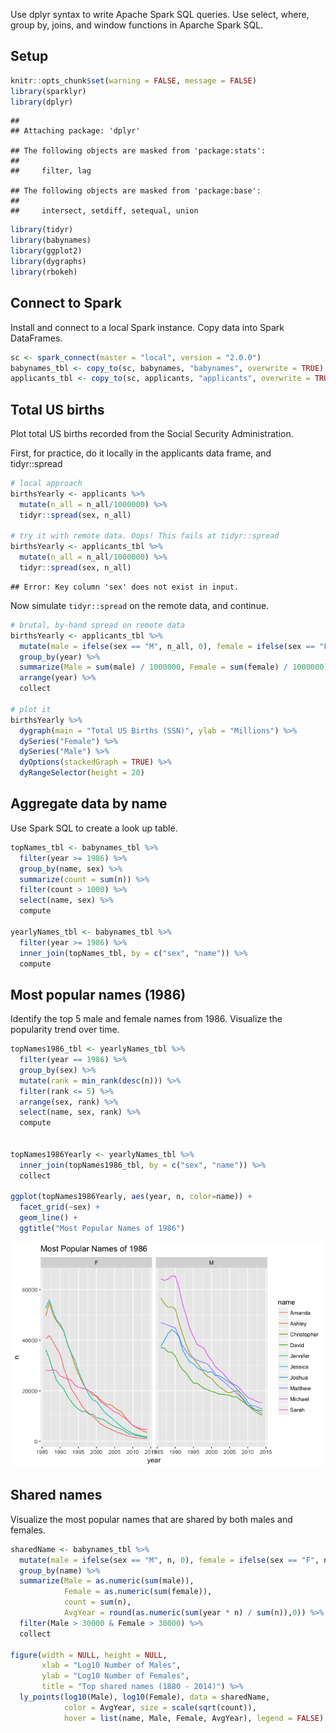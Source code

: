 Use dplyr syntax to write Apache Spark SQL queries. Use select, where, group by, joins, and window functions in Aparche Spark SQL.

Setup
-----

``` r
knitr::opts_chunk$set(warning = FALSE, message = FALSE)
library(sparklyr)
library(dplyr)
```

    ## 
    ## Attaching package: 'dplyr'

    ## The following objects are masked from 'package:stats':
    ## 
    ##     filter, lag

    ## The following objects are masked from 'package:base':
    ## 
    ##     intersect, setdiff, setequal, union

``` r
library(tidyr)
library(babynames)
library(ggplot2)
library(dygraphs)
library(rbokeh)
```

Connect to Spark
----------------

Install and connect to a local Spark instance. Copy data into Spark DataFrames.

``` r
sc <- spark_connect(master = "local", version = "2.0.0")
babynames_tbl <- copy_to(sc, babynames, "babynames", overwrite = TRUE)
applicants_tbl <- copy_to(sc, applicants, "applicants", overwrite = TRUE)
```

Total US births
---------------

Plot total US births recorded from the Social Security Administration.

First, for practice, do it locally in the applicants data frame, and tidyr::spread

``` r
# local approach
birthsYearly <- applicants %>%  
  mutate(n_all = n_all/1000000) %>%
  tidyr::spread(sex, n_all)

# try it with remote data. Oops! This fails at tidyr::spread
birthsYearly <- applicants_tbl %>%  
  mutate(n_all = n_all/1000000) %>%
  tidyr::spread(sex, n_all)
```

    ## Error: Key column 'sex' does not exist in input.

Now simulate `tidyr::spread` on the remote data, and continue.

``` r
# brutal, by-hand spread on remote data
birthsYearly <- applicants_tbl %>%
  mutate(male = ifelse(sex == "M", n_all, 0), female = ifelse(sex == "F", n_all, 0)) %>%
  group_by(year) %>%
  summarize(Male = sum(male) / 1000000, Female = sum(female) / 1000000) %>%
  arrange(year) %>%
  collect

# plot it
birthsYearly %>%
  dygraph(main = "Total US Births (SSN)", ylab = "Millions") %>%
  dySeries("Female") %>%
  dySeries("Male") %>%
  dyOptions(stackedGraph = TRUE) %>%
  dyRangeSelector(height = 20) 
```

<!--html_preserve-->

<script type="application/json" data-for="htmlwidget-78d33b7da24dfef4c96e">{"x":{"attrs":{"title":"Total US Births (SSN)","ylabel":"Millions","labels":["year","Female","Male"],"legend":"auto","retainDateWindow":false,"axes":{"x":{"pixelsPerLabel":60,"drawAxis":true},"y":{"drawAxis":true}},"series":{"Female":{"axis":"y"},"Male":{"axis":"y"}},"stackedGraph":true,"fillGraph":false,"fillAlpha":0.15,"stepPlot":false,"drawPoints":false,"pointSize":1,"drawGapEdgePoints":false,"connectSeparatedPoints":false,"strokeWidth":1,"strokeBorderColor":"white","colorValue":0.5,"colorSaturation":1,"includeZero":false,"drawAxesAtZero":false,"logscale":false,"axisTickSize":3,"axisLineColor":"black","axisLineWidth":0.3,"axisLabelColor":"black","axisLabelFontSize":14,"axisLabelWidth":60,"drawGrid":true,"gridLineWidth":0.3,"rightGap":5,"digitsAfterDecimal":2,"labelsKMB":false,"labelsKMG2":false,"labelsUTC":false,"maxNumberWidth":6,"animatedZooms":false,"mobileDisableYTouch":true,"showRangeSelector":true,"rangeSelectorHeight":20,"rangeSelectorPlotFillColor":" #A7B1C4","rangeSelectorPlotStrokeColor":"#808FAB","interactionModel":"Dygraph.Interaction.defaultModel"},"annotations":[],"shadings":[],"events":[],"format":"numeric","data":[[1880,1881,1882,1883,1884,1885,1886,1887,1888,1889,1890,1891,1892,1893,1894,1895,1896,1897,1898,1899,1900,1901,1902,1903,1904,1905,1906,1907,1908,1909,1910,1911,1912,1913,1914,1915,1916,1917,1918,1919,1920,1921,1922,1923,1924,1925,1926,1927,1928,1929,1930,1931,1932,1933,1934,1935,1936,1937,1938,1939,1940,1941,1942,1943,1944,1945,1946,1947,1948,1949,1950,1951,1952,1953,1954,1955,1956,1957,1958,1959,1960,1961,1962,1963,1964,1965,1966,1967,1968,1969,1970,1971,1972,1973,1974,1975,1976,1977,1978,1979,1980,1981,1982,1983,1984,1985,1986,1987,1988,1989,1990,1991,1992,1993,1994,1995,1996,1997,1998,1999,2000,2001,2002,2003,2004,2005,2006,2007,2008,2009,2010,2011,2012,2013,2014],[0.097605,0.098856,0.115698,0.120064,0.137588,0.14195,0.153738,0.155423,0.18945,0.189219,0.201662,0.196567,0.22492,0.225233,0.235972,0.247109,0.251995,0.248277,0.274146,0.24749,0.317787,0.254234,0.280336,0.278199,0.292438,0.309873,0.31344,0.337435,0.354531,0.368094,0.419524,0.441807,0.586697,0.654885,0.796598,1.023881,1.085704,1.12369,1.202364,1.174652,1.244037,1.27966,1.2475,1.252425,1.295689,1.263027,1.230067,1.236317,1.195356,1.157432,1.166295,1.103512,1.106142,1.045823,1.082153,1.086646,1.077378,1.101717,1.141298,1.133961,1.18118,1.245784,1.390336,1.4352,1.366399,1.346065,1.612797,1.817768,1.742595,1.755489,1.758654,1.846411,1.90239,1.928519,1.990684,2.004327,2.059322,2.097447,2.064945,2.078458,2.07989,2.076097,2.02695,1.987851,1.957088,1.827275,1.755492,1.716573,1.709406,1.762654,1.831855,1.752253,1.612465,1.553987,1.566101,1.560636,1.571829,1.644785,1.643634,1.722968,1.780088,1.787868,1.813555,1.788979,1.802422,1.845465,1.844596,1.87348,1.922098,1.991706,2.053591,2.032918,2.004098,1.970884,1.948755,1.920947,1.916548,1.9084,1.93754,1.945669,1.994317,1.979408,1.973374,2.004775,2.015813,2.027235,2.087917,2.113528,2.079498,2.021228,1.956103,1.932372,1.932633,1.91857,1.938534],[0.1184,0.108284,0.122033,0.11248,0.122741,0.115947,0.119041,0.109314,0.129908,0.119036,0.119701,0.10927,0.131454,0.12104,0.124896,0.126646,0.129074,0.121943,0.132107,0.115196,0.162149,0.115597,0.132749,0.129327,0.138508,0.143245,0.144072,0.158591,0.166374,0.176867,0.208526,0.241392,0.451455,0.536242,0.683318,0.880948,0.923264,0.959332,1.048705,1.01535,1.100888,1.137937,1.125314,1.132332,1.169036,1.151459,1.145447,1.16169,1.14107,1.107325,1.12931,1.069263,1.074098,1.019806,1.061617,1.069222,1.06407,1.093337,1.136186,1.133021,1.185937,1.254527,1.407983,1.45419,1.388854,1.371277,1.650055,1.85728,1.782603,1.801886,1.819204,1.909951,1.973924,1.999744,2.067731,2.088519,2.144599,2.187562,2.153055,2.166401,2.166051,2.155792,2.102331,2.065422,2.027525,1.895641,1.818122,1.780016,1.776351,1.830469,1.905936,1.818527,1.674828,1.614289,1.630824,1.623099,1.633238,1.709746,1.708835,1.791531,1.854471,1.861885,1.886438,1.862569,1.875548,1.923143,1.920287,1.948912,2.000688,2.095117,2.150729,2.118913,2.09832,2.064714,2.037618,2.010619,2.002931,1.996839,2.026625,2.03774,2.086814,2.06684,2.065032,2.099439,2.111466,2.1251,2.189783,2.212144,2.176932,2.117127,2.049975,2.02581,2.022025,2.010997,2.029795]],"fixedtz":false,"tzone":""},"evals":["attrs.interactionModel"],"jsHooks":[]}</script>
<!--/html_preserve-->
Aggregate data by name
----------------------

Use Spark SQL to create a look up table.

``` r
topNames_tbl <- babynames_tbl %>%
  filter(year >= 1986) %>%  
  group_by(name, sex) %>%
  summarize(count = sum(n)) %>%
  filter(count > 1000) %>%
  select(name, sex) %>%
  compute

yearlyNames_tbl <- babynames_tbl %>%
  filter(year >= 1986) %>%
  inner_join(topNames_tbl, by = c("sex", "name")) %>%
  compute
```

Most popular names (1986)
-------------------------

Identify the top 5 male and female names from 1986. Visualize the popularity trend over time.

``` r
topNames1986_tbl <- yearlyNames_tbl %>%
  filter(year == 1986) %>%
  group_by(sex) %>%
  mutate(rank = min_rank(desc(n))) %>%
  filter(rank <= 5) %>%
  arrange(sex, rank) %>%
  select(name, sex, rank) %>%
  compute


topNames1986Yearly <- yearlyNames_tbl %>%
  inner_join(topNames1986_tbl, by = c("sex", "name")) %>%
  collect

ggplot(topNames1986Yearly, aes(year, n, color=name)) +
  facet_grid(~sex) +
  geom_line() +
  ggtitle("Most Popular Names of 1986")
```

![](03b-Spark-SQL_files/figure-markdown_github/unnamed-chunk-5-1.png)

Shared names
------------

Visualize the most popular names that are shared by both males and females.

``` r
sharedName <- babynames_tbl %>%
  mutate(male = ifelse(sex == "M", n, 0), female = ifelse(sex == "F", n, 0)) %>%
  group_by(name) %>%
  summarize(Male = as.numeric(sum(male)), 
            Female = as.numeric(sum(female)),
            count = sum(n),
            AvgYear = round(as.numeric(sum(year * n) / sum(n)),0)) %>%
  filter(Male > 30000 & Female > 30000) %>%
  collect

figure(width = NULL, height = NULL, 
       xlab = "Log10 Number of Males", 
       ylab = "Log10 Number of Females",
       title = "Top shared names (1880 - 2014)") %>%
  ly_points(log10(Male), log10(Female), data = sharedName,
            color = AvgYear, size = scale(sqrt(count)),
            hover = list(name, Male, Female, AvgYear), legend = FALSE)
```

<!--html_preserve-->

<script type="application/json" data-for="htmlwidget-b282ae71ff9302566564">{"x":{"elementid":"4f6118e05452e3157175aeb82f2b83db","modeltype":"Plot","modelid":"b4fb6b6efe4d3f8ca30deda92b5a2b1d","docid":"9dc22ef48155d9049efa72129354e348","docs_json":{"9dc22ef48155d9049efa72129354e348":{"version":"0.12.2","title":"Bokeh Figure","roots":{"root_ids":["b4fb6b6efe4d3f8ca30deda92b5a2b1d"],"references":[{"type":"Plot","id":"b4fb6b6efe4d3f8ca30deda92b5a2b1d","attributes":{"id":"b4fb6b6efe4d3f8ca30deda92b5a2b1d","sizing_mode":"scale_both","x_range":{"type":"Range1d","id":"b923d6f8187dbb1fbc65533c5ceb2519"},"y_range":{"type":"Range1d","id":"86d47c2e789bb966c37b73a6b7853040"},"left":[{"type":"LinearAxis","id":"1dcbf44306eaeb6755e70e23b289feb0"}],"below":[{"type":"LinearAxis","id":"2d85158a89020e8bccf8a7aa8b53c58c"}],"right":[],"above":[],"renderers":[{"type":"BoxAnnotation","id":"60d5da972114279b4002346fcc1748c8"},{"type":"GlyphRenderer","id":"5b8379b34e7ebcec86ffd689e7cb658d"},{"type":"LinearAxis","id":"2d85158a89020e8bccf8a7aa8b53c58c"},{"type":"Grid","id":"d8d3ee29262488a9b42152a2b2959ac6"},{"type":"LinearAxis","id":"1dcbf44306eaeb6755e70e23b289feb0"},{"type":"Grid","id":"3ce800d8591c1f1836580d269f22c419"}],"extra_y_ranges":{},"extra_x_ranges":{},"tags":[],"min_border_left":4,"min_border_right":4,"min_border_top":4,"min_border_bottom":4,"lod_threshold":null,"toolbar":{"type":"Toolbar","id":"e9673aec54ff6fbe23c8211a9e9b7849"},"tool_events":{"type":"ToolEvents","id":"a7f132bda3c50a309b817ec7e324bc40"},"title":{"type":"Title","id":"924548f2e39aede74fa2c86db4057adf"}},"subtype":"Figure"},{"type":"Toolbar","id":"e9673aec54ff6fbe23c8211a9e9b7849","attributes":{"id":"e9673aec54ff6fbe23c8211a9e9b7849","tags":[],"active_drag":"auto","active_scroll":"auto","active_tap":"auto","tools":[{"type":"PanTool","id":"a337e4c1cc5e43e17e1003731cdb02a5"},{"type":"WheelZoomTool","id":"cfc5b363b720b71eab90e91e76eb9f06"},{"type":"BoxZoomTool","id":"69feb4a44bb344b412d142f51d7651eb"},{"type":"ResetTool","id":"dffe3cc49706be2f93f1da84e97844d4"},{"type":"SaveTool","id":"321b8235e83ab938d205b14681630a3b"},{"type":"HelpTool","id":"1c2df5b0db8610007424b2f736624885"},{"type":"HoverTool","id":"c2bed0e4f56f41e48481f8cda1fce3f7"}],"logo":null}},{"type":"PanTool","id":"a337e4c1cc5e43e17e1003731cdb02a5","attributes":{"id":"a337e4c1cc5e43e17e1003731cdb02a5","tags":[],"plot":{"type":"Plot","id":"b4fb6b6efe4d3f8ca30deda92b5a2b1d","subtype":"Figure"},"dimensions":["width","height"]}},{"type":"ToolEvents","id":"a7f132bda3c50a309b817ec7e324bc40","attributes":{"id":"a7f132bda3c50a309b817ec7e324bc40","tags":[]},"geometries":[]},{"type":"WheelZoomTool","id":"cfc5b363b720b71eab90e91e76eb9f06","attributes":{"id":"cfc5b363b720b71eab90e91e76eb9f06","tags":[],"plot":{"type":"Plot","id":"b4fb6b6efe4d3f8ca30deda92b5a2b1d","subtype":"Figure"},"dimensions":["width","height"]}},{"type":"BoxAnnotation","id":"60d5da972114279b4002346fcc1748c8","attributes":{"id":"60d5da972114279b4002346fcc1748c8","tags":[],"line_color":{"units":"data","value":"black"},"line_alpha":{"units":"data","value":1},"fill_color":{"units":"data","value":"lightgrey"},"fill_alpha":{"units":"data","value":0.5},"line_dash":[4,4],"line_width":{"units":"data","value":2},"level":"overlay","top_units":"screen","bottom_units":"screen","left_units":"screen","right_units":"screen","render_mode":"css"}},{"type":"BoxZoomTool","id":"69feb4a44bb344b412d142f51d7651eb","attributes":{"id":"69feb4a44bb344b412d142f51d7651eb","tags":[],"plot":{"type":"Plot","id":"b4fb6b6efe4d3f8ca30deda92b5a2b1d","subtype":"Figure"},"overlay":{"type":"BoxAnnotation","id":"60d5da972114279b4002346fcc1748c8"}}},{"type":"ResetTool","id":"dffe3cc49706be2f93f1da84e97844d4","attributes":{"id":"dffe3cc49706be2f93f1da84e97844d4","tags":[],"plot":{"type":"Plot","id":"b4fb6b6efe4d3f8ca30deda92b5a2b1d","subtype":"Figure"}}},{"type":"SaveTool","id":"321b8235e83ab938d205b14681630a3b","attributes":{"id":"321b8235e83ab938d205b14681630a3b","tags":[],"plot":{"type":"Plot","id":"b4fb6b6efe4d3f8ca30deda92b5a2b1d","subtype":"Figure"}}},{"type":"HelpTool","id":"1c2df5b0db8610007424b2f736624885","attributes":{"id":"1c2df5b0db8610007424b2f736624885","tags":[],"plot":{"type":"Plot","id":"b4fb6b6efe4d3f8ca30deda92b5a2b1d","subtype":"Figure"},"redirect":"http://hafen.github.io/rbokeh","help_tooltip":"Click to learn more about rbokeh."}},{"type":"Title","id":"924548f2e39aede74fa2c86db4057adf","attributes":{"id":"924548f2e39aede74fa2c86db4057adf","tags":[],"plot":null,"text":"Top shared names (1880 - 2014)"}},{"type":"HoverTool","id":"c2bed0e4f56f41e48481f8cda1fce3f7","attributes":{"id":"c2bed0e4f56f41e48481f8cda1fce3f7","tags":[],"plot":{"type":"Plot","id":"b4fb6b6efe4d3f8ca30deda92b5a2b1d","subtype":"Figure"},"renderers":[{"type":"GlyphRenderer","id":"5b8379b34e7ebcec86ffd689e7cb658d"}],"names":[],"anchor":"center","attachment":"horizontal","line_policy":"prev","mode":"mouse","point_policy":"snap_to_data","tooltips":[["name","@hover_col_1"],["Male","@hover_col_2"],["Female","@hover_col_3"],["AvgYear","@hover_col_4"]]}},{"type":"ColumnDataSource","id":"f26ac3e5f24bc5926f281ea9336ad0dd","attributes":{"id":"f26ac3e5f24bc5926f281ea9336ad0dd","tags":[],"column_names":["x","y","size","line_color","fill_color","hover_col_1","hover_col_2","hover_col_3","hover_col_4"],"selected":[],"data":{"x":[4.85584006368071,5.03328701162443,4.89291786783085,5.65104432397066,4.60090758333503,4.4989442989824,4.67209785793572,4.71338972803211,4.77918508739853,4.92646592513151,4.51892172197806,4.54209061155518,4.81754553830875,4.6938763767805,5.47583819254948,5.00500882067237,4.94197827180819,5.54718868930686,4.64381772519926,5.3215797908172,5.03580982965063,5.03868770478679,5.36107401414671,5.05127989681475,4.71764554283203,4.61092619340871,4.723980776891,5.62467701073312,4.78522302815318,4.90963624864514,4.64370922925146,4.4920616045126],"y":[5.27368633768287,5.48873398393909,4.95586566398629,5.1647364123078,4.50994140415823,5.00448903928291,4.96105546834326,5.46871794745003,5.5162973390957,5.424617060921,4.72199187678491,5.25362146444345,4.69442969095708,4.68531170854957,4.51747301876034,4.68835752119469,4.91171676912009,5.10349584410977,4.76765297856417,4.96253033104224,4.87540856007706,5.21909704661403,4.79265078793351,5.42169275074809,5.25902256608054,5.31280125930782,5.28001579054293,4.9861354971498,5.3988025290406,5.67138206854086,5.46035049732677,4.74536370437947],"size":[12.2857142857143,17.4285714285714,7.14285714285714,20,2,7.14285714285714,7.14285714285714,14.8571428571429,14.8571428571429,14.8571428571429,4.57142857142857,9.71428571428572,4.57142857142857,4.57142857142857,14.8571428571429,7.14285714285714,7.14285714285714,17.4285714285714,4.57142857142857,12.2857142857143,7.14285714285714,12.2857142857143,12.2857142857143,14.8571428571429,9.71428571428572,9.71428571428572,9.71428571428572,20,12.2857142857143,20,14.8571428571429,4.57142857142857],"line_color":["#66C2A4","#005B24","#3CA96F","#66C2A4","#3CA96F","#50B689","#00441B","#19823D","#005B24","#05712F","#005B24","#2B9453","#05712F","#2B9453","#19823D","#50B689","#005B24","#005B24","#00441B","#005B24","#05712F","#50B689","#3CA96F","#2B9453","#3CA96F","#005B24","#19823D","#3CA96F","#2B9453","#19823D","#2B9453","#2B9453"],"fill_color":["#66C2A4","#005B24","#3CA96F","#66C2A4","#3CA96F","#50B689","#00441B","#19823D","#005B24","#05712F","#005B24","#2B9453","#05712F","#2B9453","#19823D","#50B689","#005B24","#005B24","#00441B","#005B24","#05712F","#50B689","#3CA96F","#2B9453","#3CA96F","#005B24","#19823D","#3CA96F","#2B9453","#19823D","#2B9453","#2B9453"],"hover_col_1":["Marion ","Taylor ","Jackie ","Willie ","Frankie","Billie ","Avery  ","Shannon","Alexis ","Jamie  ","Kendall","Kim    ","Jaime  ","Kerry  ","Shawn  ","Johnnie","Riley  ","Jordan ","Peyton ","Angel  ","Casey  ","Jessie ","Lee    ","Leslie ","Lynn   ","Morgan ","Dana   ","Terry  ","Tracy  ","Kelly  ","Robin  ","Jody   "],"hover_col_2":[" 71753","107966"," 78148","447759"," 39894"," 31546"," 47000"," 51688"," 60143"," 84424"," 33031"," 34841"," 65697"," 49417","299115","101160"," 87494","352524"," 44037","209691","108595","109317","229654","112533"," 52197"," 40825"," 52964","421383"," 60985"," 81215"," 44026"," 31050"],"hover_col_3":["187796","308130"," 90337","146129"," 32355","101039"," 91423","294251","328320","265838"," 52722","179317"," 49480"," 48452"," 32921"," 48793"," 81605","126910"," 58567"," 91734"," 75060","165614"," 62037","264054","181561","205495","190553"," 96858","250497","469226","288636"," 55637"],"hover_col_4":["1931","1997","1956","1938","1956","1944","2002","1979","1999","1981","1993","1963","1984","1969","1980","1941","2000","1997","2005","1995","1987","1942","1951","1966","1957","1995","1972","1960","1970","1976","1965","1969"]}}},{"type":"Circle","id":"631340ea36a2a174f217c3ff6a78bb5d","attributes":{"id":"631340ea36a2a174f217c3ff6a78bb5d","tags":[],"visible":true,"line_alpha":{"units":"data","value":1},"fill_alpha":{"units":"data","value":0.5},"x":{"units":"data","field":"x"},"y":{"units":"data","field":"y"},"size":{"units":"screen","field":"size"},"line_color":{"units":"data","field":"line_color"},"fill_color":{"units":"data","field":"fill_color"}}},{"type":"Circle","id":"07a1cd948d4695c9245fc5e74dee692b","attributes":{"id":"07a1cd948d4695c9245fc5e74dee692b","tags":[],"visible":true,"line_alpha":{"units":"data","value":1},"fill_alpha":{"units":"data","value":0.5},"x":{"units":"data","field":"x"},"y":{"units":"data","field":"y"},"size":{"units":"screen","field":"size"},"line_color":{"units":"data","value":"#e1e1e1"},"fill_color":{"units":"data","value":"#e1e1e1"}}},{"type":"Circle","id":"283daf761c52e2ac05f9cd2b1972a4f5","attributes":{"id":"283daf761c52e2ac05f9cd2b1972a4f5","tags":[],"visible":true,"line_alpha":{"units":"data","value":1},"fill_alpha":{"units":"data","value":1},"x":{"units":"data","field":"x"},"y":{"units":"data","field":"y"},"size":{"units":"screen","field":"size"},"line_color":{"units":"data","field":"line_color"},"fill_color":{"units":"data","field":"fill_color"}}},{"type":"GlyphRenderer","id":"5b8379b34e7ebcec86ffd689e7cb658d","attributes":{"id":"5b8379b34e7ebcec86ffd689e7cb658d","tags":[],"selection_glyph":null,"nonselection_glyph":{"type":"Circle","id":"07a1cd948d4695c9245fc5e74dee692b"},"hover_glyph":{"type":"Circle","id":"283daf761c52e2ac05f9cd2b1972a4f5"},"name":null,"data_source":{"type":"ColumnDataSource","id":"f26ac3e5f24bc5926f281ea9336ad0dd"},"glyph":{"type":"Circle","id":"631340ea36a2a174f217c3ff6a78bb5d"}}},{"type":"Range1d","id":"b923d6f8187dbb1fbc65533c5ceb2519","attributes":{"id":"b923d6f8187dbb1fbc65533c5ceb2519","tags":[],"start":4.41093281415053,"end":5.73217311433273}},{"type":"Range1d","id":"86d47c2e789bb966c37b73a6b7853040","attributes":{"id":"86d47c2e789bb966c37b73a6b7853040","tags":[],"start":4.42864055765144,"end":5.75268291504765}},{"type":"LinearAxis","id":"2d85158a89020e8bccf8a7aa8b53c58c","attributes":{"id":"2d85158a89020e8bccf8a7aa8b53c58c","tags":[],"plot":{"type":"Plot","id":"b4fb6b6efe4d3f8ca30deda92b5a2b1d","subtype":"Figure"},"axis_label":"Log10 Number of Males","formatter":{"type":"BasicTickFormatter","id":"e36dc879ec8c6741ff9d0cfd6d24d718"},"ticker":{"type":"BasicTicker","id":"140c4a92084bf2fb31b5e36ddecf6eb5"},"visible":true,"axis_label_text_font_size":"12pt"}},{"type":"BasicTickFormatter","id":"e36dc879ec8c6741ff9d0cfd6d24d718","attributes":{"id":"e36dc879ec8c6741ff9d0cfd6d24d718","tags":[]}},{"type":"BasicTicker","id":"140c4a92084bf2fb31b5e36ddecf6eb5","attributes":{"id":"140c4a92084bf2fb31b5e36ddecf6eb5","tags":[],"num_minor_ticks":5}},{"type":"Grid","id":"d8d3ee29262488a9b42152a2b2959ac6","attributes":{"id":"d8d3ee29262488a9b42152a2b2959ac6","tags":[],"dimension":0,"plot":{"type":"Plot","id":"b4fb6b6efe4d3f8ca30deda92b5a2b1d","subtype":"Figure"},"ticker":{"type":"BasicTicker","id":"140c4a92084bf2fb31b5e36ddecf6eb5"}}},{"type":"LinearAxis","id":"1dcbf44306eaeb6755e70e23b289feb0","attributes":{"id":"1dcbf44306eaeb6755e70e23b289feb0","tags":[],"plot":{"type":"Plot","id":"b4fb6b6efe4d3f8ca30deda92b5a2b1d","subtype":"Figure"},"axis_label":"Log10 Number of Females","formatter":{"type":"BasicTickFormatter","id":"f49f48505b9fe4131782cb5f13f940dc"},"ticker":{"type":"BasicTicker","id":"8e6630c5e492b30df6f437db6e73d275"},"visible":true,"axis_label_text_font_size":"12pt"}},{"type":"BasicTickFormatter","id":"f49f48505b9fe4131782cb5f13f940dc","attributes":{"id":"f49f48505b9fe4131782cb5f13f940dc","tags":[]}},{"type":"BasicTicker","id":"8e6630c5e492b30df6f437db6e73d275","attributes":{"id":"8e6630c5e492b30df6f437db6e73d275","tags":[],"num_minor_ticks":5}},{"type":"Grid","id":"3ce800d8591c1f1836580d269f22c419","attributes":{"id":"3ce800d8591c1f1836580d269f22c419","tags":[],"dimension":1,"plot":{"type":"Plot","id":"b4fb6b6efe4d3f8ca30deda92b5a2b1d","subtype":"Figure"},"ticker":{"type":"BasicTicker","id":"8e6630c5e492b30df6f437db6e73d275"}}}]}}},"debug":false},"evals":[],"jsHooks":[]}</script>
<!--/html_preserve-->
